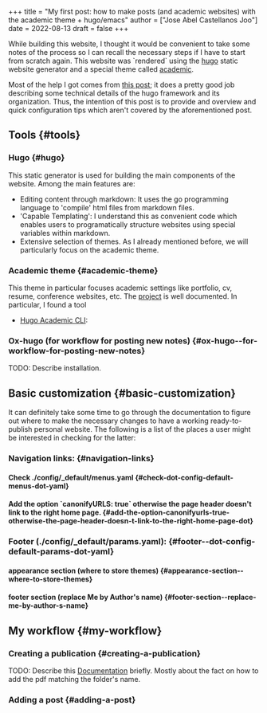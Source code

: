 +++
title = "My first post: how to make posts (and academic websites) with the academic theme + hugo/emacs"
author = ["Jose Abel Castellanos Joo"]
date = 2022-08-13
draft = false
+++

While building this website, I thought it would be convenient to take some notes
of the process so I can recall the necessary steps if I have to start from scratch again. This website was \`rendered\` using the [hugo](https://gohugo.io/) static website generator and a special theme called [academic](https://academic-demo.netlify.app).

Most of the help I got comes from [this post](http://www.statslab.cam.ac.uk/~qz280/post/migrating/); it does a pretty good job describing some technical details of the hugo framework and its organization. Thus, the intention of this post is to provide and overview and quick configuration tips which aren't covered by the aforementioned post.


## Tools {#tools}


### Hugo {#hugo}

This static generator is used for building the main components of the website. Among the main features are:

-   Editing content through markdown: It uses the go programming language to 'compile' html files from markdown files.
-   'Capable Templating': I understand this as convenient code which enables users to programatically structure websites using special variables within markdown.
-   Extensive selection of themes. As I already mentioned before, we will particularly focus on the academic theme.


### Academic theme {#academic-theme}

This theme in particular focuses academic settings like portfolio, cv, resume, conference websites, etc. The [project](https://wowchemy.com/docs/) is well documented. In particular, I found a tool

-   [Hugo Academic CLI](https://pypi.org/project/academic/):


### Ox-hugo (for workflow for posting new notes) {#ox-hugo--for-workflow-for-posting-new-notes}

TODO: Describe installation.


## Basic customization {#basic-customization}

It can definitely take some time to go through the documentation to figure out where to make the necessary changes to have a working ready-to-publish personal website. The following is a list of the places a user might be interested in checking for the latter:


### Navigation links: {#navigation-links}


#### Check ./config/_default/menus.yaml {#check-dot-config-default-menus-dot-yaml}


#### Add the option \`canonifyURLS: true\` otherwise the page header doesn't link to the right home page. {#add-the-option-canonifyurls-true-otherwise-the-page-header-doesn-t-link-to-the-right-home-page-dot}


### Footer (./config/_default/params.yaml): {#footer--dot-config-default-params-dot-yaml}


#### appearance section (where to store themes) {#appearance-section--where-to-store-themes}


#### footer section (replace Me by Author's name) {#footer-section--replace-me-by-author-s-name}


## My workflow {#my-workflow}


### Creating a publication {#creating-a-publication}

TODO: Describe this [Documentation](https://wowchemy.com/docs/content/publications/) briefly. Mostly about the fact on how to add
the pdf matching the folder's name.


### Adding a post {#adding-a-post}
